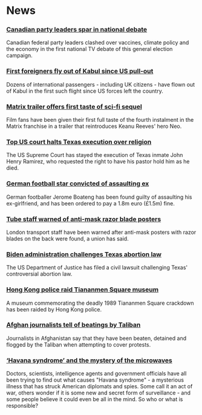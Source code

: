 # News
### [Canadian party leaders spar in national debate](https://www.bbc.com/news/world-us-canada-58482596)
Canadian federal party leaders clashed over vaccines, climate policy and the economy in the first national TV debate of this general election campaign.
### [First foreigners fly out of Kabul since US pull-out](https://www.bbc.com/news/world-asia-58497904)
Dozens of international passengers - including UK citizens - have flown out of Kabul in the first such flight since US forces left the country. 
### [Matrix trailer offers first taste of sci-fi sequel](https://www.bbc.com/news/entertainment-arts-58500875)
Film fans have been given their first full taste of the fourth instalment in the Matrix franchise in a trailer that reintroduces Keanu Reeves' hero Neo.
### [Top US court halts Texas execution over religion](https://www.bbc.com/news/world-us-canada-58503973)
The US Supreme Court has stayed the execution of Texas inmate John Henry Ramirez, who requested the right to have his pastor hold him as he died.
### [German football star convicted of assaulting ex](https://www.bbc.com/news/world-europe-58500267)
German footballer Jerome Boateng has been found guilty of assaulting his ex-girlfriend, and has been ordered to pay a 1.8m euro (£1.5m) fine.
### [Tube staff warned of anti-mask razor blade posters](https://www.bbc.com/news/uk-england-london-58499899)
London transport staff have been warned after anti-mask posters with razor blades on the back were found, a union has said.
### [Biden administration challenges Texas abortion law](https://www.bbc.com/news/world-us-canada-58507206)
The US Department of Justice has filed a civil lawsuit challenging Texas' controversial abortion law. 
### [Hong Kong police raid Tiananmen Square museum](https://www.bbc.com/news/world-asia-china-58506598)
A museum commemorating the deadly 1989 Tiananmen Square crackdown has been raided by Hong Kong police.
### [Afghan journalists tell of beatings by Taliban](https://www.bbc.com/news/world-asia-58500579)
Journalists in Afghanistan say that they have been beaten, detained and flogged by the Taliban when attempting to cover protests. 
### [‘Havana syndrome’ and the mystery of the microwaves](https://www.bbc.com/news/world-58396698)
Doctors, scientists, intelligence agents and government officials have all been trying to find out what causes "Havana syndrome" - a mysterious illness that has struck American diplomats and spies. Some call it an act of war, others wonder if it is some new and secret form of surveillance - and some people believe it could even be all in the mind. So who or what is responsible?
